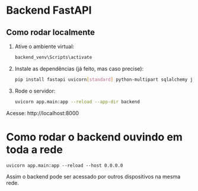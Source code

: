 # Backend FastAPI

## Como rodar localmente

1. Ative o ambiente virtual:
   
   ```powershell
   backend_venv\Scripts\activate
   ```

2. Instale as dependências (já feito, mas caso precise):
   
   ```bash
   pip install fastapi uvicorn[standard] python-multipart sqlalchemy jinja2
   ```

3. Rode o servidor:
   
   ```bash
   uvicorn app.main:app --reload --app-dir backend
   ```

Acesse: http://localhost:8000 

# Como rodar o backend ouvindo em toda a rede

```
uvicorn app.main:app --reload --host 0.0.0.0
```

Assim o backend pode ser acessado por outros dispositivos na mesma rede. 